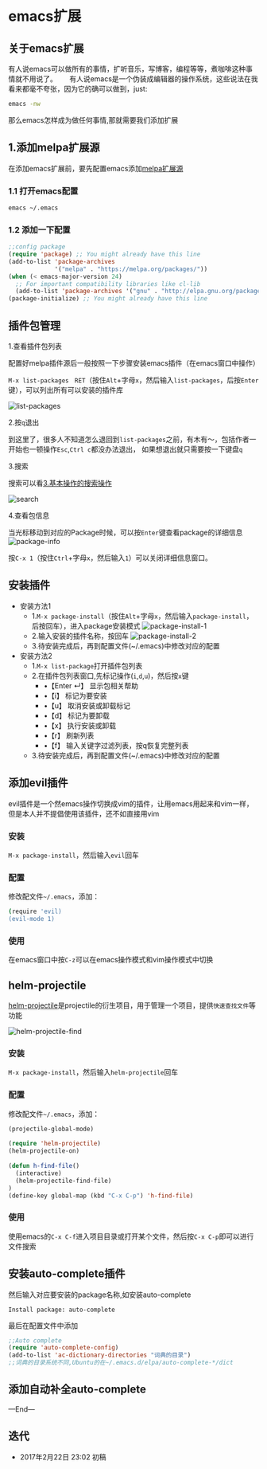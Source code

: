 # emacs扩展

## 关于emacs扩展
有人说emacs可以做所有的事情，扩听音乐，写博客，编程等等，煮咖啡这种事情就不用说了。　　
有人说emacs是一个伪装成编辑器的操作系统，这些说法在我看来都毫不夸张，因为它的确可以做到，just:

```bash
emacs -nw
```

那么emacs怎样成为做任何事情,那就需要我们添加扩展




## 1.添加melpa扩展源
在添加emacs扩展前，要先配置emacs添加[melpa扩展源](https://github.com/melpa/melpa)

### 1.1 打开emacs配置

```bash
emacs ~/.emacs
```

### 1.2 添加一下配置

```lisp
;;config package                                                                
(require 'package) ;; You might already have this line                          
(add-to-list 'package-archives
             '("melpa" . "https://melpa.org/packages/"))
(when (< emacs-major-version 24)
  ;; For important compatibility libraries like cl-lib                          
  (add-to-list 'package-archives '("gnu" . "http://elpa.gnu.org/packages/")))
(package-initialize) ;; You might already have this line 
```



## 插件包管理

1.查看插件包列表  

配置好melpa插件源后一般按照一下步骤安装emacs插件（在emacs窗口中操作）

`M-x list-packages　RET`（按住`Alt`+字母`x`，然后输入`list-packages`，后按`Enter`键），可以列出所有可以安装的插件库

![list-packages](images/4/list-packages.png)

2.按`q`退出  

到这里了，很多人不知道怎么退回到`list-packages`之前，有木有～，包括作者一开始也一顿操作`Esc`,`Ctrl c`都没办法退出，
如果想退出就只需要按一下键盘`q`

3.搜索  

搜索可以看[3.基本操作的搜索操作](3.基本操作.md#搜索)

![search](images/4/search.png)

4.查看包信息  

当光标移动到对应的Package时候，可以按`Enter`键查看package的详细信息
![package-info](images/4/package-info.png)

按`C-x 1`（按住`Ctrl`+字母`x`，然后输入`1`）可以关闭详细信息窗口。



## 安装插件


- 安装方法1
    - 1.`M-x package-install`（按住`Alt`+字母`x`，然后输入`package-install`，后按回车），进入package安装模式
    ![package-install-1](images/4/package-install-1.png)
    - 2.输入安装的插件名称，按回车
    ![package-install-2](images/4/package-install-2.png)
    - 3.待安装完成后，再到配置文件(~/.emacs)中修改对应的配置
- 安装方法2
    - 1.`M-x list-package`打开插件包列表
    - 2.在插件包列表窗口,先标记操作(`i`,`d`,`u`)，然后按`x`键
        - •【Enter ↵】 显示包相关帮助
        - •【i】 标记为要安装
        - •【u】 取消安装或卸载标记
        - •【d】 标记为要卸载
        - •【x】 执行安装或卸载
        - •【r】 刷新列表
        - •【f】 输入关键字过滤列表，按q恢复完整列表
    - 3.待安装完成后，再到配置文件(~/.emacs)中修改对应的配置


## 添加evil插件

evil插件是一个然emacs操作切换成vim的插件，让用emacs用起来和vim一样，但是本人并不提倡使用该插件，还不如直接用vim

### 安装
`M-x package-install`，然后输入`evil`回车


### 配置
修改配文件`~/.emacs`，添加：

```bash
(require 'evil)
(evil-mode 1)
```

### 使用

在emacs窗口中按`C-z`可以在emacs操作模式和vim操作模式中切换



## helm-projectile

[helm-projectile](https://github.com/bbatsov/helm-projectile)是projectile的衍生项目，用于管理一个项目，提供`快速查找文件`等功能

![helm-projectile-find](images/4/helm-projectile-find.png)

### 安装
`M-x package-install`，然后输入`helm-projectile`回车


### 配置
修改配文件`~/.emacs`，添加：

```lisp
(projectile-global-mode)
  
(require 'helm-projectile)
(helm-projectile-on)
  
(defun h-find-file()
  (interactive)
  (helm-projectile-find-file)
)
(define-key global-map (kbd "C-x C-p") 'h-find-file)

```

### 使用

使用emacs的`C-x C-f`进入项目目录或打开某个文件，然后按`C-x C-p`即可以进行文件搜索



## 安装auto-complete插件

然后输入对应要安装的package名称,如安装auto-complete
```
Install package: auto-complete
```

最后在配置文件中添加

```lisp
;;Auto complete                                                                 
(require 'auto-complete-config)
(add-to-list 'ac-dictionary-directories "词典的目录")
;;词典的目录系统不同,Ubuntu的在~/.emacs.d/elpa/auto-complete-*/dict

```


## 添加自动补全auto-complete





—End—

## 迭代


* 2017年2月22日 23:02 初稿


